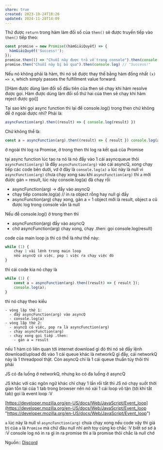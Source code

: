 ```yaml
---
share: true
created: 2023-10-24T18:26
updated: 2024-11-28T14:09
---
```

Thứ được `return` trong hàm làm đối số của `then()` sẽ được truyền tiếp vào `then()` tiếp theo:
```js
const promise = new Promise((hàmGiảiQuyết) => {
  hàmGiảiQuyết('Success!');
});
promise.then(() => "Chuỗi này được trả về trong console").then(console.log) // "Chuỗi này được trả về trong console"
promise.then("Chuỗi này bị bỏ qua").then(console.log) // "Success!"
```

Nếu nó không phải là hàm, thì nó sẽ được thay thế bằng hàm đồng nhất `(x) => x`, which simply passes the fulfillment value forward.

[[Hàm được dùng làm đối số đầu tiên của then sẽ chạy khi hàm resolve được gọi. Hàm được dùng làm đối số thứ hai của then sẽ chạy khi hàm reject được gọi]]

Tại sao khi gọi async function thì lại để console.log() trong then chứ không để ở ngoài được nhỉ? Phải là:
```js
asyncFunction(arg).then((result) => { console.log(result) })
```

Chứ không thể là:

```js
const a = asyncFunction(arg).then((result) => { result }) console.log(a)
```

ở ngoài thì log ra Promise, ở trong then thì log ra kết quả của Promise

tại async function lúc tạo ra nó là nó đẩy vào 1 cái asyncqueue thôi
`asyncFunction(arg)` là đẩy `asyncFunction(arg)` vào cái asyncQ, xong chạy tiếp các code bên dưới, vd ở đây là `console.log(a)`
`a` lúc này là null vì `asyncFunction(arg)` chưa chạy xong
sau khi `asyncFunction(arg)` thì `a` mới được gán = result, lúc này console.log(a) đã chạy rồi
- asyncFunction(arg) -> đẩy vào asyncQ
- chạy tiếp console.log(a) // in ra object rỗng hay null gì đấy
- asyncFunction(arg) chạy xong, gán a = 1 object mới là result, object a cũ được log trong console vẫn là null

Nếu để console.log() ở trong then thì

- asyncFunction(arg) đẩy vào asyncQ
- chờ asyncFunction(arg) chạy xong, chạy .then: gọi console.log(result)

code của main loop js thì có thể là như thế này:

```js
while (1) {
    chạy 1 vài lệnh trong main loop
    nếu asyncQ có việc, pop 1 việc ra chạy việc đó 
}
```

thì cái code kia nó chạy là

```js
while (1) {
    const a = asyncFunction(arg).then((result) => { result });
    console.log(a); 
}
```

thì nó chạy theo kiểu

```
- vòng lặp thứ 1:
  - đẩy asyncFunction(arg) vào asyncQ
  - console.log(a)
- vòng lặp thứ 2:
  - asyncQ có việc, pop ra là asyncFunction(arg)
  - chạy asyncFunction(arg)
  - chạy xong gọi tiếp .then:
    - gán a = result
```

nếu 1 hàm có liên quan tới internet download gì đó thì nó sẽ đẩy lệnh download/upload đó vào 1 cái queue khác là networkQ gì đấy, cái networkQ này là 1 threadpool thật. Còn asyncQ chỉ là 1 cái queue thuần túy thôi thì phải

JS có đa luồng ở networkQ, nhưng ko có đa luồng ở asyncQ 

JS khác với các ngôn ngữ khác chỉ chạy 1 lần rồi tắt thì JS nó chạy suốt thời gian tồn tại của 1 tab trong browser nên nó xài 1 cái loop vô tận (tới khi tắt tab) gọi là event loop :V


[https://developer.mozilla.org/en-US/docs/Web/JavaScript/Event_loop](https://developer.mozilla.org/en-US/docs/Web/JavaScript/Event_loop "https://developer.mozilla.org/en-US/docs/Web/JavaScript/Event_loop")


`a` lúc này là null vì `asyncFunction(arg)` chưa chạy xong
nếu code vậy thì giá trị của `a` là `Promise` mà chứ đâu null nhỉ anh
toy cũng ko chắc :V biết sơ sơ à :V console log nó in ra gì
in ra promise thì a là promise thôi 
chắc là null chớ 

Nguồn:: [Discord](https://discord.com/channels/420246254254030856/420547926146678785/1143149285387550822)